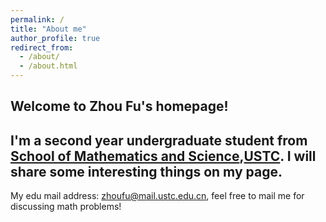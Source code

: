 ```yaml
---
permalink: /
title: "About me"
author_profile: true
redirect_from: 
  - /about/
  - /about.html
---
```


Welcome to Zhou Fu's homepage!
---
I'm a second year undergraduate student from [School of Mathematics and Science](https://math.ustc.edu.cn/main.htm),[USTC](https://www.ustc.edu.cn/).
I will share some interesting things on my page. 
---

My edu mail address: zhoufu@mail.ustc.edu.cn, feel free to mail me for discussing math problems!
